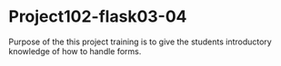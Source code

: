 # Project102-flask03-04
Purpose of the this project training is to give the students introductory knowledge of how to handle forms.
